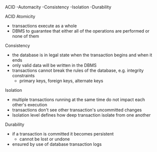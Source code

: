 ACID
-Automacity
-Consistency
-Isolation
-Durability


ACID
Atomicity 
- transactions execute as a whole
- DBMS to guarantee that either all of the operations are performed or none of them

Consistency
- the database is in legal state when the transaction begins and when it ends
- only valid data will be written in the DBMS
- transactions cannot break the rules of the database, e.g. integrity constraints
	- primary keys, foreign keys, alternate keys 

Isolation
- multiple transactions running at the same time do not impact each other's execution
- transactions don't see other transaction's uncommitted changes
- Isolation level defines how deep transaction isolate from one another

Durability
- if a transaction is committed it becomes persistent
	- cannot be lost or undone
- ensured by use of database transaction logs

